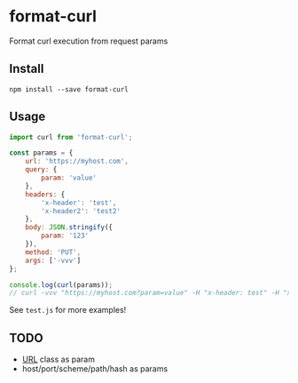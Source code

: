 # format-curl

Format curl execution from request params

## Install

```shell
npm install --save format-curl
```

## Usage

```js
import curl from 'format-curl';

const params = {
    url: 'https://myhost.com',
    query: {
        param: 'value'
    },
    headers: {
        'x-header': 'test',
        'x-header2': 'test2'
    },
    body: JSON.stringify({
        param: '123'
    }),
    method: 'PUT',
    args: ['-vvv']
};

console.log(curl(params));
// curl -vvv "https://myhost.com?param=value" -H "x-header: test" -H "x-header2: test2" --data '{"param":"123"}' -X PUT
```

See `test.js` for more examples!

## TODO
* [URL](https://nodejs.org/api/url.html#url_class_url) class as param
* host/port/scheme/path/hash as params
